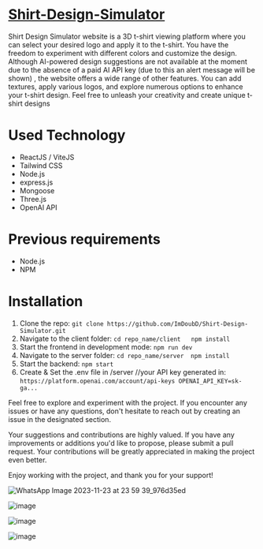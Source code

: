 # [Shirt-Design-Simulator](https://shirt-design-simulator.vercel.app/)

Shirt Design Simulator website is a 3D t-shirt viewing platform where you can select your desired logo and apply it to the t-shirt. You have the freedom to experiment with different colors and customize the design. Although AI-powered design suggestions are not available at the moment due to the absence of a paid AI API key (due to this an alert message will be shown) , the website offers a wide range of other features. You can add textures, apply various logos, and explore numerous options to enhance your t-shirt design. Feel free to unleash your creativity and create unique t-shirt designs

# Used Technology
- ReactJS / ViteJS
- Tailwind CSS
- Node.js
- express.js
- Mongoose
- Three.js
- OpenAI API

# Previous requirements
- Node.js
- NPM
  
# Installation
1. Clone the repo: `git clone https://github.com/ImDoubD/Shirt-Design-Simulator.git`
2. Navigate to the client folder: `cd repo_name/client   npm install`
3. Start the frontend in development mode: `npm run dev`
4. Navigate to the server folder: `cd repo_name/server  npm install`
5. Start the backend: `npm start`
6. Create & Set the .env file in /server //your API key generated in: `https://platform.openai.com/account/api-keys OPENAI_API_KEY=sk-ga...`

Feel free to explore and experiment with the project. If you encounter any issues or have any questions, don't hesitate to reach out by creating an issue in the designated section.

Your suggestions and contributions are highly valued. If you have any improvements or additions you'd like to propose, please submit a pull request. Your contributions will be greatly appreciated in making the project even better.

Enjoy working with the project, and thank you for your support!

![WhatsApp Image 2023-11-23 at 23 59 39_976d35ed](https://github.com/ImDoubD/Shirt-Design-Simulator/assets/129399840/e94debde-138a-493f-8623-3a412eed6253)

![image](https://github.com/ImDoubD/Shirt-Design-Simulator/assets/129399840/4fdd2f3e-a30f-4596-a8d5-1e8ab978eabb)

![image](https://github.com/ImDoubD/Shirt-Design-Simulator/assets/129399840/49098e16-53c2-4bec-be6b-9ebe1ddb6cd8)

![image](https://github.com/ImDoubD/Shirt-Design-Simulator/assets/129399840/5574bff3-e3b2-45b0-9fda-7cc9f416e9bb)





